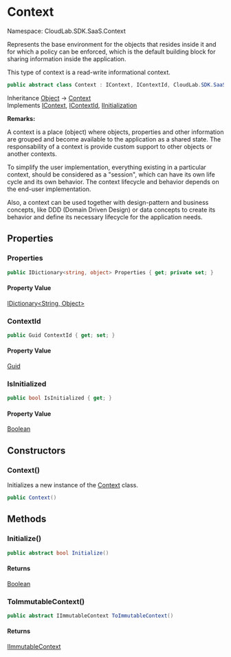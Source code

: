 # Context

Namespace: CloudLab.SDK.SaaS.Context

Represents the base environment for the objects that resides inside it and for which a policy can be enforced,
 which is the default building block for sharing information inside the application.

This type of context is a read-write informational context.

```csharp
public abstract class Context : IContext, IContextId, CloudLab.SDK.SaaS.Core.IInitialization
```

Inheritance [Object](https://docs.microsoft.com/en-us/dotnet/api/system.object) → [Context](https://github.com/cloudlabtech/SDK-SaaS/wiki/cloudlab.sdk.saas.context.context.md)<br>
Implements [IContext](https://github.com/cloudlabtech/SDK-SaaS/wiki/cloudlab.sdk.saas.context.icontext.md), [IContextId](https://github.com/cloudlabtech/SDK-SaaS/wiki/cloudlab.sdk.saas.context.icontextid.md), [IInitialization](https://github.com/cloudlabtech/SDK-SaaS/wiki/cloudlab.sdk.saas.core.iinitialization.md)

**Remarks:**

A context is a place (object) where objects, properties and other information are grouped and become available to the
 application as a shared state. The responsability of a context is provide custom support to other objects or another contexts.

To simplify the user implementation, everything existing in a particular context, should be considered as a "session",
 which can have its own life cycle and its own behavior. The context lifecycle and behavior depends on the end-user implementation.

Also, a context can be used together with design-pattern and business concepts, like DDD (Domain Driven Design) or data concepts
 to create its behavior and define its necessary lifecycle for the application needs.

## Properties

### **Properties**

```csharp
public IDictionary<string, object> Properties { get; private set; }
```

#### Property Value

[IDictionary&lt;String, Object&gt;](https://docs.microsoft.com/en-us/dotnet/api/system.collections.generic.idictionary-2)<br>

### **ContextId**

```csharp
public Guid ContextId { get; set; }
```

#### Property Value

[Guid](https://docs.microsoft.com/en-us/dotnet/api/system.guid)<br>

### **IsInitialized**

```csharp
public bool IsInitialized { get; }
```

#### Property Value

[Boolean](https://docs.microsoft.com/en-us/dotnet/api/system.boolean)<br>

## Constructors

### **Context()**

Initializes a new instance of the [Context](https://github.com/cloudlabtech/SDK-SaaS/wiki/cloudlab.sdk.saas.context.context.md) class.

```csharp
public Context()
```

## Methods

### **Initialize()**

```csharp
public abstract bool Initialize()
```

#### Returns

[Boolean](https://docs.microsoft.com/en-us/dotnet/api/system.boolean)<br>

### **ToImmutableContext()**

```csharp
public abstract IImmutableContext ToImmutableContext()
```

#### Returns

[IImmutableContext](https://github.com/cloudlabtech/SDK-SaaS/wiki/cloudlab.sdk.saas.context.iimmutablecontext.md)<br>
